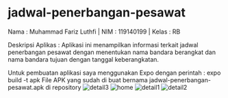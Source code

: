 # jadwal-penerbangan-pesawat
Nama : Muhammad Fariz Luthfi | NIM : 119140199 | Kelas : RB

Deskripsi Aplikas :
Aplikasi ini menampilkan informasi terkait jadwal penerbangan pesawat dengan menentukan nama bandara berangkat dan nama bandara tujuan dengan tanggal keberangkatan.

Untuk pembuatan aplikasi saya menggunakan Expo dengan perintah :
expo build -t apk
File APK yang sudah di buat bernama jadwal-penerbangan-pesawat.apk di repository
![detail3](https://user-images.githubusercontent.com/84334672/160110757-5c2fd9c9-20d9-4ba7-a4e5-8beea35b99ec.jpeg)
![home](https://user-images.githubusercontent.com/84334672/160110763-e6385891-b6dc-453c-8844-337cf7c0060d.jpeg)
![detail1](https://user-images.githubusercontent.com/84334672/160110767-bdad07fc-2172-49ac-ba23-284057a6ae45.jpeg)
![detail2](https://user-images.githubusercontent.com/84334672/160110772-88776146-5618-4f63-8f15-dea052e08b1e.jpeg)
